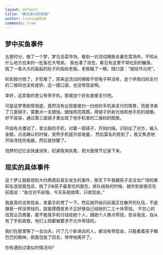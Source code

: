 ```yaml
---
layout: default
title: "移动支付的烦恼"
author: liuning0820
comments: true
---
```


## 梦中买鱼事件

五更时分，做了一个梦，梦见去菜市场，看到一对流动摊贩夫妻在菜场外，不知从什么地方拉来的一批鱼在大甩卖。
我也凑了进去，看见有这里不常吃到的鳊鱼，挑了一条大大的扁扁的肚子的指给老板。老板瞄了一眼，随口道：“就给15元吧”。

轮到我付钱了，才犯难了，原来这流动的摊贩不但电子秤没有，连个供我扫码支付的二维码也没有提供，这一摸口袋，也没带现金啊。

幸好，这卖鱼的老公有带手机，那就加个好友直接支付吧。

可是这梦里剧情很虚，竟然没有出现直接扫一扫他的手机来支付的情景，而是寻来了几面镜子，需要点一支蜡烛，蜡烛照亮周围，用镜子折射光线和他手机的镜像，好不容易，通过第三面镜子里出现了他手机里的二维码的图案。

开始有点激动了，拿出我的手机，对着一面镜子，开始扫描，识别出了对方，输入金额，点击确认的时候，突然手机提示低电量，
然后莫名的死机了，我又焦虑地开始寻找充电器，然后就惊醒了。

怕梦的记忆会快速消失，赶紧取来执笔，把大致情节记录下来。

## 现实的具体事件

这个梦让我联想到大约两周前真实发生的事件，那天下午我跟孩子去宝龙广场的某知名连锁面包店，挑了2块孩子最爱吃的面包，排队结账的时候，就听到收银员在前面说：“各位对不起哦，今天系统故障，只收现金。”

我是真的没带现金，拿着手机愣了一下。然后就开始问前面正在散开的队伍，不是跟我一样没带钱的，就是摸摸皮夹子正好够自己结账的二三十块零钱。 不甘心的找营业员商量，能不能我手机付钱给她个人，跟她个人换点零钱，告诉我说，自从有了手机收银，他们上班都被要求不允许带钱的。

我们在那里等了一会功夫，问了几个新进店的人，都没有带现金，只能看着孩子眼巴巴的眼神，把面包放了回去，悻悻地离开了。

你有遇到过类似的情况吗?
